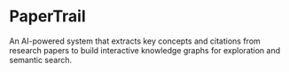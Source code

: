 # PaperTrail
An AI-powered system that extracts key concepts and citations from research papers to build interactive knowledge graphs for exploration and semantic search.
